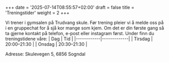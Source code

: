 +++
date = '2025-07-14T08:55:57+02:00'
draft = false
title = 'Treningstider'
weight = 2
+++


Vi trener i gymsalen på Trudvang skule. Før trening pleier vi å melde oss på i en gruppechat for å sjå kor mange som kjem. Om det er din første gang så ta gjerne kontakt på telefon, e-post eller instagram først.   Under finn du treningstidene våre:
| Dag        | Tid         |
|------------|-------------|
| Tirsdag    | 20:00–21:30 |
| Onsdag     | 20:30–21:30 |

Adresse: Skulevegen 5, 6856 Sogndal 



[//]: # (| Søndag     | 18:00–19:00 |)

[//]: # (| Tirsdag    | 19:00–20:30 |)

[//]: # (| Torsdag     | 19:30–20:30 |)
